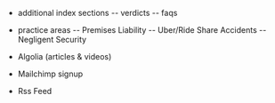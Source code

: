 - additional index sections
-- verdicts
-- faqs

- practice areas
-- Premises Liability
-- Uber/Ride Share Accidents
-- Negligent Security

- Algolia (articles & videos)
- Mailchimp signup
- Rss Feed

